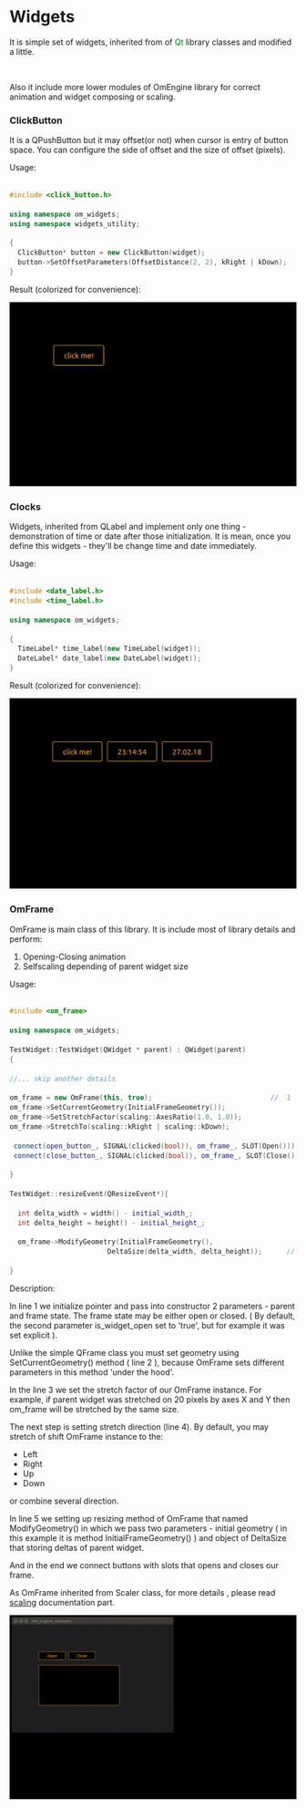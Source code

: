 # Widgets

It is simple set of widgets, inherited from of <span style="color:green">Qt</span> library classes and
modified a little.

<br>

Also it include more lower modules of OmEngine library for correct
animation and widget composing or scaling.

### ClickButton

It is a QPushButton but it may offset(or not) when cursor is entry of button
space. You can configure the side of offset and the size of offset (pixels).

Usage: 

```C++

#include <click_button.h>

using namespace om_widgets;
using namespace widgets_utility;

{
  ClickButton* button = new ClickButton(widget);
  button->SetOffsetParameters(OffsetDistance(2, 2), kRight | kDown);
}

```

Result (colorized for convenience):

<img src='https://github.com/OrdinaryMind/om_engine/blob/om_engine_v_1_0/examples/click_button_example.gif'>

### Clocks

Widgets, inherited from QLabel and implement only one thing - demonstration
of time or date after those initialization. It is mean, once you define this
widgets - they'll be change time and date immediately.

Usage:

```C++

#include <date_label.h>
#include <time_label.h> 

using namespace om_widgets;

{
  TimeLabel* time_label(new TimeLabel(widget));
  DateLabel* date_label(new DateLabel(widget));
}

```
Result (colorized for convenience):

<img src='https://github.com/OrdinaryMind/om_engine/blob/om_engine_v_1_0/examples/time_and_date_example.gif'>

### OmFrame

OmFrame is main class of this library. It is include most of library details and perform:

1. Opening-Closing animation
2. Selfscaling depending of parent widget size

Usage:

```C++

#include <om_frame>

using namespace om_widgets;

TestWidget::TestWidget(QWidget * parent) : QWidget(parent) 
{

//... skip another details

om_frame = new OmFrame(this, true);								//	1
om_frame->SetCurrentGeometry(InitialFrameGeometry());						//	2
om_frame->SetStretchFactor(scaling::AxesRatio(1.0, 1.0));					//	3
om_frame->StretchTo(scaling::kRight | scaling::kDown);						//	4

 connect(open_button_, SIGNAL(clicked(bool)), om_frame_, SLOT(Open()));
 connect(close_button_, SIGNAL(clicked(bool)), om_frame_, SLOT(Close()));

}

TestWidget::resizeEvent(QResizeEvent*){

  int delta_width = width() - initial_width_;
  int delta_height = height() - initial_height_;

  om_frame->ModifyGeometry(InitialFrameGeometry(), 
						DeltaSize(delta_width, delta_height));		//	5

}

```

Description:

In line 1 we initialize pointer and pass into constructor 2 parameters - parent and frame state. The frame state may be either open or closed. ( By default, the second parameter is_widget_open set to 'true', but for example it was set explicit ).

Unlike the simple QFrame class you must set geometry using SetCurrentGeometry() method ( line 2 ), because OmFrame sets different parameters in this method 'under the hood'.

In the line 3 we set the stretch factor of our OmFrame instance. For example, if parent widget was stretched on 20 pixels by axes X and Y then om_frame will be stretched by the same size.

The next step is setting stretch direction (line 4). By default, you may stretch of shift OmFrame instance to the:

- Left
- Right
- Up
- Down

or combine several direction.

In line 5 we setting up resizing method of OmFrame that named ModifyGeometry() in which we pass two parameters - initial geometry ( in this example it is method InitialFrameGeometry() ) and object of DeltaSize that storing deltas of parent widget.

And in the end we connect buttons with slots that opens and closes our frame.

As OmFrame inherited from Scaler class, for more details , please read  [scaling](https://github.com/OrdinaryMind/om_engine/blob/om_engine_v_1_0/third_party/scaling.md)  documentation part.

<img src='https://github.com/OrdinaryMind/om_engine/blob/om_engine_v_1_0/examples/om_frame_example.gif'>








































